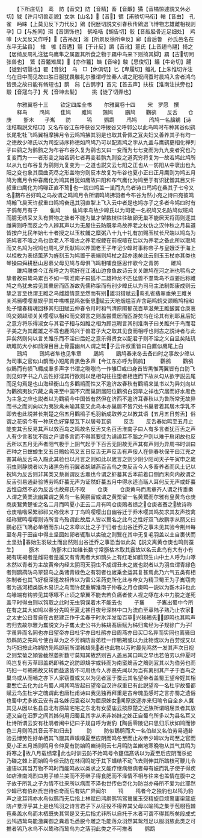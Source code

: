 <!-- { "loadSidebar": true } -->
　　【下所庄切】　鸾　防【音交】防【音精】畜【音齅】獝【音橘惊遽貌又休必切】狘【许月切兽走貌】女牀【山名】【音】镳【甫骄切马衔】輶【音由】　孔雀　眄睐【上莫见反下力代反】鶂【倪歴切説文引春秋传鶂退飞博物志雄雌相视则孕】□【与旌同】珥【音饵饰也】　鹤哠哠【胡告切】骹【音敲胫骨近足细处】　鸡　嘑【火吴反又作呼】【古吊反】渻【所景反徐所幸反】郈【音后鲁　孙氏邑名在东平无盐县】　雉　雊【音遘】翳【于计反】譌【音讹】翨氏【上音趐鸟翮】掎之【居绮反周礼注猛鸟鹰隼之属置其所食之物于羂中鸟来下则掎其脚】羂【古切罔张兽也】　鷩【音龞雉属】【亦作龞】蛦【音啼】鵔【思俊切】鸃【牛竒切】翿【徙到切翳也】翟【音狄】　乌　□【休俱切】匕【卑履切】鵻礼【上朱惟切许注乌在日中而见故曰胜日服犹畏鵻礼尔雅谓呼笠秦人谓之祀祝间蚕时晨鸠入舎者鸿鸟皆畏之故曰能有脩短也】鹊　舄【古鹊字】首宂【首去声】扶枝【淮南注扶旁也】鷇【音冦鸟子】髠【音坤去髪】
　　挑【徒了切弄也】











　　尔雅翼卷十三
　　钦定四库全书
　　尔雅翼卷十四
　　宋　罗愿　撰
　　释鸟
　　鸤鸠　　隹鸠　　雎鸠　　鷑鸠
　　鶌鸠　　鸜鹆　　反舌　　仓庚
　　斵木　　子嶲　　防　　　鸨
　　鹦鹉
　　鸤鸠
　　鸤鸠一名鴶鵴【诗注秸鞠説文秸□】又名布谷江东呼获谷又呼拨谷又呼郭公以此鸟鸣时布种其谷似鹞长尾牝牡飞鸣翼相摩拂月令云鸣鸠拂其羽是也取其骨佩之冝夫妇又善养其子有均一之徳故少皥氏以为司空诗序称徳如鸤鸠乃可以配焉鸠之字从九盖与鹰鹞更相化禅列子曰鹞之为鹯鹯之为布谷布谷久复为鹞也又曰一变而为七七变而为九九变者究也乃复变而为一一者形变之始若鹞七者再变若鹯九则变之道究穷将复为一故若鸠此鸠所以从九也布谷复为鹞则九复变为一之道也説文云七阳之正也从一防阳从中衺出也九阳之变也象其屈曲究尽之形盖物穷则反本故复为布谷也夏小正曰正月鹰则为鸠五月鸠为鹰月令仲春鹰化为鸠其目犹如鹰故曰阳和布气鹰化为鸠至于有识犹憎其目又许叔重曰鹰化为鸠喙正直不鸷也一説曰鸠盖一巢而九鸟者诗曰鸤鸠在桑其子七兮又名鷜布谷好鸣之鸟故谓之鸣鸠月令所谓鸣鸠拂羽者今布谷为然小宛之诗曰宛彼鸣鸠翰飞戾天许叔重曰鸣鸠奋迅其羽直掣上飞入云中者是也鸠亦子之多者今鸠四时有子鸽每月有子
　　隹鸠
　　隹鸠孝鸟故少皥氏以为司徒一名祝鸠又名防鸠似班鸠而臆无绣采又头有赘物之拙者不能为巢才架数枝往往破卵无巢不能居天将雨则逐其雌霁则呼而反之今人辨其声以为无屋住云防既孝鸟故养老之杖仿之汉仲秋之月县道皆按户比民年始七十者授之以玉杖餔之糜粥八十九十礼有加赐玉杖长尺端以鸠鸟为饰鸠者不噎之鸟也欲老人不噎古之养老祝鲠在前祝噎在后以为养老之备此所以取鸠而又名鸠为祝鸠也周礼罗氏献鸠以养国老王子年记少皥时事称帝子与皇娥泛于海上以桂枚为表结薫茅为旌刻玉为鸠置于表端则鸠杖之起亦逺矣此云刻玉玉杖亦其类也琴操曰舜耕厯山思慕父母见鸠与母俱飞鸣相哺食感思作歌今之青防
　　雎鸠
　　雎鸠雕类今江东呼之为鹗好在江渚山边食鱼故诗云关关雎鸠在河之洲也鹗鸟之挚者故曰鸷鸟累百不如一鹗淮南子曰狐不二雄神龙不匹猛兽不羣鸷鸟不双姜后称雎鸠之鸟犹未尝见其乗居而匹游故先儒称挚而有别少皥氏以为司马主法制郑康成则云挚之言至也谓王雎之鸟雌雄情意至然而有别雄羽猎赋云鸾孔雀翡翠垂荣王雎关关鸿鴈嘤嘤羣娱乎其中噍噍昆鸣张衡思赋云天地烟煴百卉含葩鸣鹤交颈瞗鸠相和处子懐春精魂回移其归田赋云仲春令月时和气清原隰郁茂百草滋荣王雎皷翼仓庚哀鸣交颈颉顽关关嘤嘤以相和而交颈言之则盖尝乗居而匹游矣乌在论其有别耶且后妃之意方将乐得淑女与其君子相与如雎之相为顾岂暇言其别淮南子曰关雎兴于鸟而君子美之为其雌雄之不乖也鹿鸣兴于兽君子大之取其见食而相呼也则古之説诗者与此异矣然则何以言关雎乐而不淫曰后妃之意乐得贤女以配君子则不淫之义自显矣陆玑疏雎防大小如鸱深目目上骨露幽州人谓之鹫子云许叔重皆曰白鷢似鹰尾上白
　　鷑鸠
　　鷑鸠者隼也见隼章
　　鶌鸠
　　鶌鸠春来冬去备四时之事故少皥以为司事之官似山鹊而小短尾青黒色多声【今江东亦呼为鹘鸼】
　　鸜鹆
　　鸜鹆似鵙而有帻飞輙成羣多声字书谓之哵哵鸟一作雊□或曰身首皆黒惟两翼皆有白防飞则见如字书之八云性好淫其行欲则以足相勾往往堕者相连而下故从勾从欲字説云尾而足勾焉是也山海经衡山鸟多鸜鹆而性又不逾济故春秋有鸜鹆来巢书以为异刘向以为鸜鹆夷狄穴藏之禽来至中国不穴而巢阴居阳位鸜鹆白羽旱之祥也穴居而好水黒色为主急之应也説者以为鸜鹆今中国皆有然但在济西不逾济耳春秋以为鲁所常无故异而书之而刘向以为夷狄禽未喻其意又此鸟本亦巢居不皆穴处书巢者着其居木孚乳不即去也此説甚长荆楚之俗五月鸜鹆子毛羽新成取养之以教其语【五月五日剪舌】俗谓之花鹆今有一种灰色好穿屋瓦下以居号瓦鹆
　　反舌
　　反舌春始鸣至五月止能变其舌反易其声以效百鸟之鸣故名反舌又名百舌淮南子曰人有多言者犹百舌之声人有少言者犹不脂之户谓多言而不得其要徒为譊譊耳不脂之户则以难于启闭故也反舌所以五月无声者阳气极于上阴气起于下百舌无阴故无声其有声则为异周书时训曰芒种之日螳蜋生又五日鵙始鸣又五日反舌无声反舌有声佞人在侧春秋保干曰江充之害其萌反舌鸟入殿此其验也以月言之则如此以嵗言之则少阴少阳司天子午寅申之嵗羽虫则静説者以为诸黒色有羽翼者胡越燕百舌鸟之类反舌今人多畜养者而风土记以祝鸠为反舌则非其类又蔡邕谓反舌鼃也今谓之虾蟇其舌本前着口侧而末向内故谓之反舌引易通卦验博劳鸣虾蟇无声为证然虾蟇五月中得水适当聒人耳何反无声或虾蟇舌性自然不必为反舌也故郑氏不取
　　仓庚
　　仓庚黄鸟而黒章齐人谓之抟黍秦人谓之黄栗流幽冀谓之黄鸟一名黄鹂留或谓之黄栗留一名黄鸎而尔雅有皇黄鸟仓庚商庚鵹黄楚雀之名二月而鸣夏小正云二月有鸣仓庚鵙者绩之仓庚者蚕之故诗称仓庚喈喈采繁祁祁又称伐木丁丁鸟鸣嘤嘤出自幽谷迁于乔木嘤其鸣矣求其友声按禽经称鸎鸣嘤嘤则诗所言鸟殆谓此故后人皆以鸎名之此鸟之性好双飞故鹂字从丽又曰鹂必匹飞鵙必单栖而东山之末章以比之子于归者也出谷迁乔之事未见其验今荆州每至冬月于田亩中得土坚圆如卵者辄取以卖破之则鸎在其中无复毛羽盖以土自裹伏而土坚劲春始生羽破土而出然则出谷迁乔之事恐当似此矣【説文离黄仓庚也鸣则蚕生】
　　斵木
　　防斵木口如锥长数寸常斵枯木取其蠧故以名云此鸟有大有小有褐有斑褐者是雌斑者是雄又有青黒者大如鹊头上有红毛如鹤顶生山中土人呼为山啄木然以青者为主故黄帝内经太阴司天羽虫不成谓丑未之嵗也説者以为羽虫谓青緑色者则鹦鹉防鸟翠碧鸟之类诸青緑色之有羽者也嵗乗金运其复甚焉此乃六气五类有相胜制者也其飞好极深逺故相传以为雷公采药吏所化此与帝女为精卫蜀王为子巂窃肉者为逃河相类斲木易识之鸟而许叔重解淮南子仲春之月仓庚鸣一説以为斲木非也此鸟喙端有钩尝见其啄啄不止顷之挚翼不能去若负痛者使人视之啄在木中力脱之遂死盖平时得虫则以钩取之此时无虫钩误着木不能去也
　　子巂
　　子巂出蜀中今所在有之其大如鸠以春分先鸣至夏尤甚日夜号深林中口为流血至章陆子熟乃止农家之太史公曰昔自在古厯建正作于孟春于时氷泮发蛰百草兴秭鴂先即鸣也其鸣声若归去故尔雅为巂説文为子巂太史公书为秭鳺髙唐赋为秭归禽经为子规徐广为子字虽异而名同也亦曰望帝亦曰杜宇亦曰杜鹃亦曰周燕亦曰买□名异而实同也离骚曰恐鹈防之先鸣兮使百草为之不芳鹈防音弟桂一作鷤鴂或以为此物或以为百劳或又以为巧妇按此称鹈防先鸣即前所谓秭鳺先者也此物以芳时最先鸣然一发其声次日视之则棃菊之頴皆截然萎折数寸莫知其故然则古人盖忌其口鸣之早也若伯劳以仲夏时鸣岂复有芳草耶盖鹈即秭之讹防即鳺字或转而为南蛮鴂舌之鴂则冝其以为伯劳也而巧妇一号鸋鴂故又转而益逺皆不可用也今人亦恶先闻以为当有离别其产子于百鸟之巢鸟或从而哺之亦下人家窃蚕或又以为见者冝于蚕云其名望帝者盖蜀王望帝婬其相妻慙亡去化为此鸟蜀人闻其鸣皆起曰望帝自汉许叔重已有此説望帝一名杜宇故蜀都赋云鸟生杜宇之魄谓此也唐杜甫诗曰我见独再拜重是古帝魄虽感时之言亦蜀之遗俗也蜀中尤多故云安有县名姊归袁崧以为屈原姊女闻原放逐亦来归喻令自全乡人冀其见从因以名县县北有原故宅宅之东北有女嬃庙云按原楚之近族所谓昭屈景者其放逐又自在汨罗之间其姊何用归蜀且其字从禾非姊妹之姊正自蜀鸟所多以为县名耳又杜诗所谓云安有杜鹃者闽中记曰子规自呼为谢豹【陶岳零陵记曰思归乐状如鸠而惨色三月则鸣其音云不如归去】
　　防
　　防似鶷鹖而大一名伯赵又名伯劳易通卦验云博劳性好单栖其飞翪其声嗅嗅夏至应阴而鸣冬至而止故帝少皥以为司至之官而夏小正五月鴂则鸣月令仲夏有防始鸣豳诗则云七月鸣防盖豳地寒晚物从其气其鸣为将寒之故八月载绩常此也时训云防不始鸣号令壅偪髙诱以为夏至后应阴而杀蛇乃磔之棘上而始鸣今俗云防在林间鸣蛇于其下蟠结不动飞去则伸其所踏枝可鞭儿令速语以其当万物不鸣时而能鸣故以类求之又能疗继病继病者母有娠而乳子使子得疾如痁淮南鸿烈曰男子植兰美而不芳继子得食肥而不泽情不相与往来也盖情在腹中之子故于所乳之子为情不往来所以病而不泽也世传伯竒化为防岂亦母所不爱为此耶然少皥已有伯赵氏岂待伯竒而后有姑广异闻尔
　　鸨
　　鸨者今之独豹也以鸨为豹声之讹耳鸨亦水鸟似鴈而无后指上林赋曰鸿鹔鹄鸨驾鵞属玉交精旋目烦鹜庸渠箴疵防卢羣浮乎其上是也鸨羽之诗言君子下从征役不得养其父母以喻鸨之集于苞栩苞棘苞桑盖水鸟而木栖既失其常是又无后指尤非所以自托于木者可谓不得其所矣段成式云鸨遇鸷鸟能激粪御之粪着毛悉脱今雕之毛能落众羽然其鸷烈足以服羽族此类之可推者鸨乃水鸟不以鸷称而鸷鸟为之落羽此类之不可推者
　　鹦鹉
